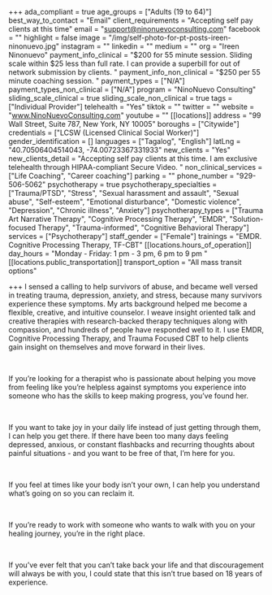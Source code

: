 +++
ada_compliant = true
age_groups = ["Adults (19 to 64)"]
best_way_to_contact = "Email"
client_requirements = "Accepting self pay clients at this time"
email = "support@ninonuevoconsulting.com"
facebook = ""
highlight = false
image = "/img/self-photo-for-pt-posts-ireen-ninonuevo.jpg"
instagram = ""
linkedin = ""
medium = ""
org = "Ireen Ninonuevo"
payment_info_clinical = "$200 for 55 minute session. Sliding scale within $25 less than full rate. I can provide a superbill for out of network submission by clients. "
payment_info_non_clinical = "$250 per 55 minute coaching session. "
payment_types = ["N/A"]
payment_types_non_clinical = ["N/A"]
program = "NinoNuevo Consulting"
sliding_scale_clinical = true
sliding_scale_non_clinical = true
tags = ["Individual Provider"]
telehealth = "Yes"
tiktok = ""
twitter = ""
website = "www.NinoNuevoConsulting.com"
youtube = ""
[[locations]]
address = "99 Wall Street, Suite 787, New York, NY 10005"
boroughs = ["Citywide"]
credentials = ["LCSW (Licensed Clinical Social Worker)"]
gender_identification = []
languages = ["Tagalog", "English"]
latLng = "40.70506404514043, -74.00723367331933"
new_clients = "Yes"
new_clients_detail = "Accepting self pay clients at this time. I am exclusive telehealth through HIPAA-compliant Secure Video. "
non_clinical_services = ["Life Coaching", "Career coaching"]
parking = ""
phone_number = "929-506-5062"
psychotherapy = true
psychotherapy_specialties = ["Trauma/PTSD", "Stress", "Sexual harassment and assault", "Sexual abuse", "Self-esteem", "Emotional disturbance", "Domestic violence", "Depression", "Chronic illness", "Anxiety"]
psychotherapy_types = ["Trauma Art Narrative Therapy", "Cognitive Processing Therapy", "EMDR", "Solution-focused Therapy", "Trauma-informed", "Cognitive Behavioral Therapy"]
services = ["Psychotherapy"]
staff_gender = ["Female"]
trainings = "EMDR. Cognitive Processing Therapy, TF-CBT"
[[locations.hours_of_operation]]
day_hours = "Monday - Friday: 1 pm - 3 pm, 6 pm to 9 pm "
[[locations.public_transportation]]
transport_option = "All mass transit options"

+++
I sensed a calling to help survivors of abuse, and became well versed in treating trauma, depression, anxiety, and stress, because many survivors experience these symptoms. My arts background helped me become a flexible, creative, and intuitive counselor. I weave insight oriented talk and creative therapies with research-backed therapy techniques along with compassion, and hundreds of people have responded well to it. I use EMDR, Cognitive Processing Therapy, and Trauma Focused CBT to help clients gain insight on themselves and move forward in their lives.

<br>

If you’re looking for a therapist who is passionate about helping you move from feeling like you’re helpless against symptoms you experience into someone who has the skills to keep making progress, you’ve found her.

<br>

If you want to take joy in your daily life instead of just getting through them, I can help you get there. If there have been too many days feeling depressed, anxious, or constant flashbacks and recurring thoughts about painful situations - and you want to be free of that, I’m here for you.

<br>

If you feel at times like your body isn’t your own, I can help you understand what’s going on so you can reclaim it.

<br>

If you’re ready to work with someone who wants to walk with you on your healing journey, you’re in the right place.

<br>

If you’ve ever felt that you can’t take back your life and that discouragement will always be with you, I could state that this isn’t true based on 18 years of experience.